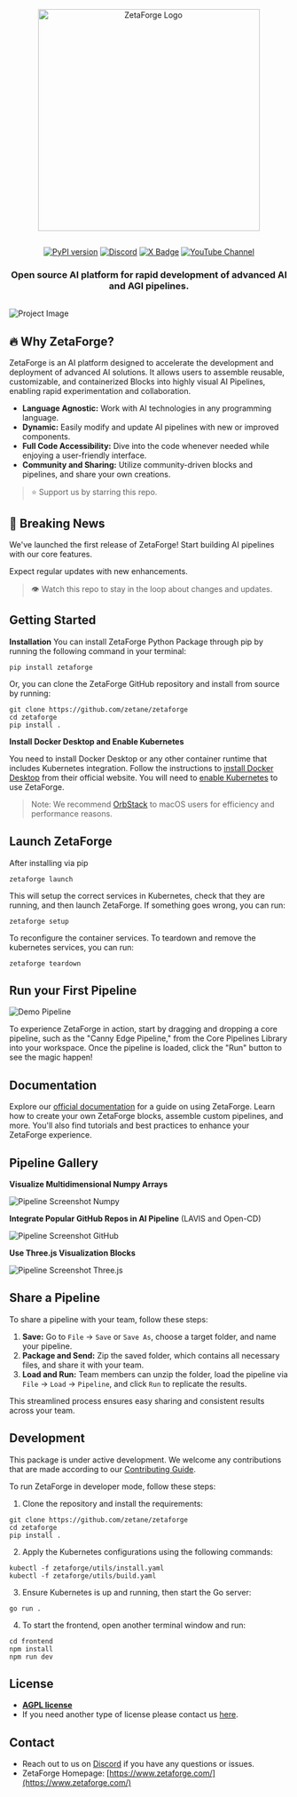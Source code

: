 

<div align="center">
<img src="assets/ZetaForge-Logo-White-Background.png" alt="ZetaForge Logo" style="width:400px;padding-bottom: 15px"/>


[![PyPI version](https://badge.fury.io/py/zetaforge.svg)](https://badge.fury.io/py/zetaforge)
[![Discord](https://img.shields.io/discord/1196886318035255296?label=Discord&logo=discord)](https://discord.gg/zetaforge)
[![X Badge](https://img.shields.io/static/v1?label=&message=Follow&color=blue&logo=x)](https://twitter.com/ZetaneSystems)
[![YouTube Channel](https://img.shields.io/static/v1?label=YouTube&message=Subscribe&color=red&logo=YouTube)](https://www.youtube.com/channel/UCGDwKqB1HPjEdw97jm4wTFA)


<h3 style="padding-bottom: 15px">
Open source AI platform for rapid development of advanced AI and AGI pipelines.
</h3>
</div>


![Project Image](assets/Screenshot.png)



<a id="why-zetaforge"></a>
## 🔥 Why ZetaForge?

ZetaForge is an AI platform designed to accelerate the development and deployment of advanced AI solutions. It allows users to assemble reusable, customizable, and containerized Blocks into highly visual AI Pipelines, enabling rapid experimentation and collaboration.

- **Language Agnostic:** Work with AI technologies in any programming language.
- **Dynamic:** Easily modify and update AI pipelines with new or improved components.
- **Full Code Accessibility:** Dive into the code whenever needed while enjoying a user-friendly interface.
- **Community and Sharing:** Utilize community-driven blocks and pipelines, and share your own creations.


> ⭐ Support us by starring this repo.


## 📰 Breaking News
We've launched the first release of ZetaForge! Start building AI pipelines with our core features. 

Expect regular updates with new enhancements.


>👁 Watch this repo to stay in the loop about changes and updates.

## Getting Started

**Installation**
You can install ZetaForge Python Package through pip by running the following command in your terminal:

```
pip install zetaforge
```

Or, you can clone the ZetaForge GitHub repository and install from source by running:

```
git clone https://github.com/zetane/zetaforge
cd zetaforge
pip install .
```


**Install Docker Desktop and Enable Kubernetes**

You need to install Docker Desktop or any other container runtime that includes Kubernetes integration.
Follow the instructions to [install Docker Desktop](https://docs.docker.com/desktop/) from their official website.
You will need to [enable Kubernetes](https://docs.docker.com/desktop/kubernetes/) to use ZetaForge.

> Note: We recommend [OrbStack](https://orbstack.dev/download) to macOS users for efficiency and performance reasons.

## Launch ZetaForge

After installing via pip

```
zetaforge launch
```

This will setup the correct services in Kubernetes, check that they are running, and then launch ZetaForge. If something goes wrong, you can run:

```
zetaforge setup
```

To reconfigure the container services. To teardown and remove the kubernetes services, you can run:

```
zetaforge teardown
```


## Run your First Pipeline

![Demo Pipeline](assets/quick-start.gif)

To experience ZetaForge in action, start by dragging and dropping a core pipeline, such as the "Canny Edge Pipeline," from the Core Pipelines Library into your workspace. Once the pipeline is loaded, click the "Run" button to see the magic happen!


## Documentation

Explore our [official documentation](https://zetane.com/docs/) for a guide on using ZetaForge. Learn how to create your own ZetaForge blocks, assemble custom pipelines, and more. You'll also find tutorials and best practices to enhance your ZetaForge experience.


## Pipeline Gallery

**Visualize Multidimensional Numpy Arrays**

![Pipeline Screenshot Numpy](assets/numpy-visualization.png)

**Integrate Popular GitHub Repos in AI Pipeline**
(LAVIS and Open-CD)

![Pipeline Screenshot GitHub](assets/popular-repos-pipeline.png)

**Use Three.js Visualization Blocks**

![Pipeline Screenshot Three.js](assets/threejs.png)


## Share a Pipeline

To share a pipeline with your team, follow these steps:

1. **Save:** Go to `File` -> `Save` or `Save As`, choose a target folder, and name your pipeline.
2. **Package and Send:** Zip the saved folder, which contains all necessary files, and share it with your team.
3. **Load and Run:** Team members can unzip the folder, load the pipeline via `File` -> `Load` -> `Pipeline`, and click `Run` to replicate the results.

This streamlined process ensures easy sharing and consistent results across your team.


## Development

This package is under active development. We welcome any contributions that are made according to our 
[Contributing Guide](contribute.md). 

To run ZetaForge in developer mode, follow these steps: 

1) Clone the repository and install the requirements:

```
git clone https://github.com/zetane/zetaforge
cd zetaforge
pip install .
```

2) Apply the Kubernetes configurations using the following commands:

```
kubectl -f zetaforge/utils/install.yaml
kubectl -f zetaforge/utils/build.yaml
```

3) Ensure Kubernetes is up and running, then start the Go server:

```
go run .
```

4) To start the frontend, open another terminal window and run:
```
cd frontend
npm install
npm run dev
```


## License

- **[AGPL license](https://opensource.org/license/agpl-v3/)**
- If you need another type of license please contact us [here](https://zetane.com/contact-us).

## Contact

- Reach out to us on [Discord](https://discord.gg/zetaforge) if you have any questions or issues.
- ZetaForge Homepage: [https://www.zetaforge.com/](https://www.zetaforge.com/)


<!-- ## Star History

[![Star History Chart](https://api.star-history.com/svg?repos=zetane/viewer&type=Date)](https://star-history.com/#zetane/viewer&Date)


## Contributors

Thanks go to these awesome contributors

<a href="https://github.com/zetane/viewer/graphs/contributors">
  <img src="https://contrib.rocks/image?repo=zetane/viewer" />
</a> -->
